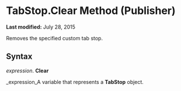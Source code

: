 
# TabStop.Clear Method (Publisher)

 **Last modified:** July 28, 2015

Removes the specified custom tab stop.

## Syntax

 _expression_. **Clear**

 _expression_A variable that represents a  **TabStop** object.

